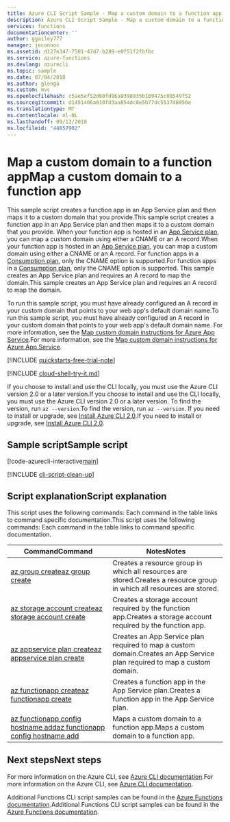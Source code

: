 ```yaml
---
title: Azure CLI Script Sample - Map a custom domain to a function app | Microsoft Docs
description: Azure CLI Script Sample - Map a custom domain to a function app in Azure.
services: functions
documentationcenter: ''
author: ggailey777
manager: jeconnoc
ms.assetid: d127e347-7581-47d7-b289-e0f51f2fbfbc
ms.service: azure-functions
ms.devlang: azurecli
ms.topic: sample
ms.date: 07/04/2018
ms.author: glenga
ms.custom: mvc
ms.openlocfilehash: c5ae5ef52d60fd96a9398835b109475c08549f52
ms.sourcegitcommit: d1451406a010fd3aa854dc8e5b77dc5537d8050e
ms.translationtype: MT
ms.contentlocale: nl-NL
ms.lasthandoff: 09/13/2018
ms.locfileid: "44857902"
---
```

# <a name="map-a-custom-domain-to-a-function-app"></a><span data-ttu-id="c85d2-103">Map a custom domain to a function app</span><span class="sxs-lookup"><span data-stu-id="c85d2-103">Map a custom domain to a function app</span></span>

<span data-ttu-id="c85d2-104">This sample script creates a function app in an App Service plan and then maps it to a custom domain that you provide.</span><span class="sxs-lookup"><span data-stu-id="c85d2-104">This sample script creates a function app in an App Service plan and then maps it to a custom domain that you provide.</span></span> <span data-ttu-id="c85d2-105">When your function app is hosted in an [App Service plan](../functions-scale.md#app-service-plan), you can map a custom domain using either a CNAME or an A record.</span><span class="sxs-lookup"><span data-stu-id="c85d2-105">When your function app is hosted in an [App Service plan](../functions-scale.md#app-service-plan), you can map a custom domain using either a CNAME or an A record.</span></span> <span data-ttu-id="c85d2-106">For function apps in a [Consumption plan](../functions-scale.md#consumption-plan), only the CNAME option is supported.</span><span class="sxs-lookup"><span data-stu-id="c85d2-106">For function apps in a [Consumption plan](../functions-scale.md#consumption-plan), only the CNAME option is supported.</span></span> <span data-ttu-id="c85d2-107">This sample creates an App Service plan and requires an A record to map the domain.</span><span class="sxs-lookup"><span data-stu-id="c85d2-107">This sample creates an App Service plan and requires an A record to map the domain.</span></span> 

<span data-ttu-id="c85d2-108">To run this sample script, you must have already configured an A record in your custom domain that points to your web app's default domain name.</span><span class="sxs-lookup"><span data-stu-id="c85d2-108">To run this sample script, you must have already configured an A record in your custom domain that points to your web app's default domain name.</span></span> <span data-ttu-id="c85d2-109">For more information, see the [Map custom domain instructions for Azure App Service](https://aka.ms/appservicecustomdns).</span><span class="sxs-lookup"><span data-stu-id="c85d2-109">For more information, see the [Map custom domain instructions for Azure App Service](https://aka.ms/appservicecustomdns).</span></span> 

[!INCLUDE [quickstarts-free-trial-note](../../../includes/quickstarts-free-trial-note.md)]

[!INCLUDE [cloud-shell-try-it.md](../../../includes/cloud-shell-try-it.md)]

<span data-ttu-id="c85d2-110">If you choose to install and use the CLI locally, you must use the Azure CLI version 2.0 or a later version.</span><span class="sxs-lookup"><span data-stu-id="c85d2-110">If you choose to install and use the CLI locally, you must use the Azure CLI version 2.0 or a later version.</span></span> <span data-ttu-id="c85d2-111">To find the version, run `az --version`.</span><span class="sxs-lookup"><span data-stu-id="c85d2-111">To find the version, run `az --version`.</span></span> <span data-ttu-id="c85d2-112">If you need to install or upgrade, see [Install Azure CLI 2.0]( /cli/azure/install-azure-cli).</span><span class="sxs-lookup"><span data-stu-id="c85d2-112">If you need to install or upgrade, see [Install Azure CLI 2.0]( /cli/azure/install-azure-cli).</span></span> 


## <a name="sample-script"></a><span data-ttu-id="c85d2-113">Sample script</span><span class="sxs-lookup"><span data-stu-id="c85d2-113">Sample script</span></span>

[!code-azurecli-interactive[main](../../../cli_scripts/azure-functions/configure-custom-domain/configure-custom-domain.sh?highlight=3 "Map a custom domain to a function app")]

[!INCLUDE [cli-script-clean-up](../../../includes/cli-script-clean-up.md)]

## <a name="script-explanation"></a><span data-ttu-id="c85d2-114">Script explanation</span><span class="sxs-lookup"><span data-stu-id="c85d2-114">Script explanation</span></span>

<span data-ttu-id="c85d2-115">This script uses the following commands: Each command in the table links to command specific documentation.</span><span class="sxs-lookup"><span data-stu-id="c85d2-115">This script uses the following commands: Each command in the table links to command specific documentation.</span></span>

| <span data-ttu-id="c85d2-116">Command</span><span class="sxs-lookup"><span data-stu-id="c85d2-116">Command</span></span> | <span data-ttu-id="c85d2-117">Notes</span><span class="sxs-lookup"><span data-stu-id="c85d2-117">Notes</span></span> |
|---|---|
| [<span data-ttu-id="c85d2-118">az group create</span><span class="sxs-lookup"><span data-stu-id="c85d2-118">az group create</span></span>](https://docs.microsoft.com/cli/azure/group#az-group-create) | <span data-ttu-id="c85d2-119">Creates a resource group in which all resources are stored.</span><span class="sxs-lookup"><span data-stu-id="c85d2-119">Creates a resource group in which all resources are stored.</span></span> |
| [<span data-ttu-id="c85d2-120">az storage account create</span><span class="sxs-lookup"><span data-stu-id="c85d2-120">az storage account create</span></span>](https://docs.microsoft.com/cli/azure/storage/account#az-storage-account-create) | <span data-ttu-id="c85d2-121">Creates a storage account required by the function app.</span><span class="sxs-lookup"><span data-stu-id="c85d2-121">Creates a storage account required by the function app.</span></span> |
| [<span data-ttu-id="c85d2-122">az appservice plan create</span><span class="sxs-lookup"><span data-stu-id="c85d2-122">az appservice plan create</span></span>](https://docs.microsoft.com/cli/azure/appservice/plan#az-appservice-plan-create) | <span data-ttu-id="c85d2-123">Creates an App Service plan required to map a custom domain.</span><span class="sxs-lookup"><span data-stu-id="c85d2-123">Creates an App Service plan required to map a custom domain.</span></span> |
| [<span data-ttu-id="c85d2-124">az functionapp create</span><span class="sxs-lookup"><span data-stu-id="c85d2-124">az functionapp create</span></span>](https://docs.microsoft.com/cli/azure/functionapp#az-functionapp-create) | <span data-ttu-id="c85d2-125">Creates a function app in the App Service plan.</span><span class="sxs-lookup"><span data-stu-id="c85d2-125">Creates a function app in the App Service plan.</span></span> |
| [<span data-ttu-id="c85d2-126">az functionapp config hostname add</span><span class="sxs-lookup"><span data-stu-id="c85d2-126">az functionapp config hostname add</span></span>](https://docs.microsoft.com/cli/azure/functionapp/config/hostname#az-functionapp-config-hostname-add) | <span data-ttu-id="c85d2-127">Maps a custom domain to a function app.</span><span class="sxs-lookup"><span data-stu-id="c85d2-127">Maps a custom domain to a function app.</span></span> |

## <a name="next-steps"></a><span data-ttu-id="c85d2-128">Next steps</span><span class="sxs-lookup"><span data-stu-id="c85d2-128">Next steps</span></span>

<span data-ttu-id="c85d2-129">For more information on the Azure CLI, see [Azure CLI documentation](https://docs.microsoft.com/cli/azure).</span><span class="sxs-lookup"><span data-stu-id="c85d2-129">For more information on the Azure CLI, see [Azure CLI documentation](https://docs.microsoft.com/cli/azure).</span></span>

<span data-ttu-id="c85d2-130">Additional Functions CLI script samples can be found in the [Azure Functions documentation](../functions-cli-samples.md).</span><span class="sxs-lookup"><span data-stu-id="c85d2-130">Additional Functions CLI script samples can be found in the [Azure Functions documentation](../functions-cli-samples.md).</span></span>
